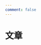 ```yaml
---
comment: false
---
```


# 文章

<div class="mx-auto max-w-768px">
  <PostList />
</div>

<script setup lang="ts">
import PostList from './PostList.vue'
</script>